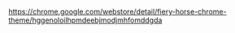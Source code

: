 https://chrome.google.com/webstore/detail/fiery-horse-chrome-theme/hggenoloilhpmdeebjmodjmhfomddgda

